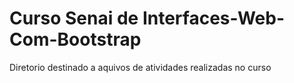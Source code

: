 # Curso Senai de Interfaces-Web-Com-Bootstrap

Diretorio destinado a aquivos de atividades realizadas no curso
